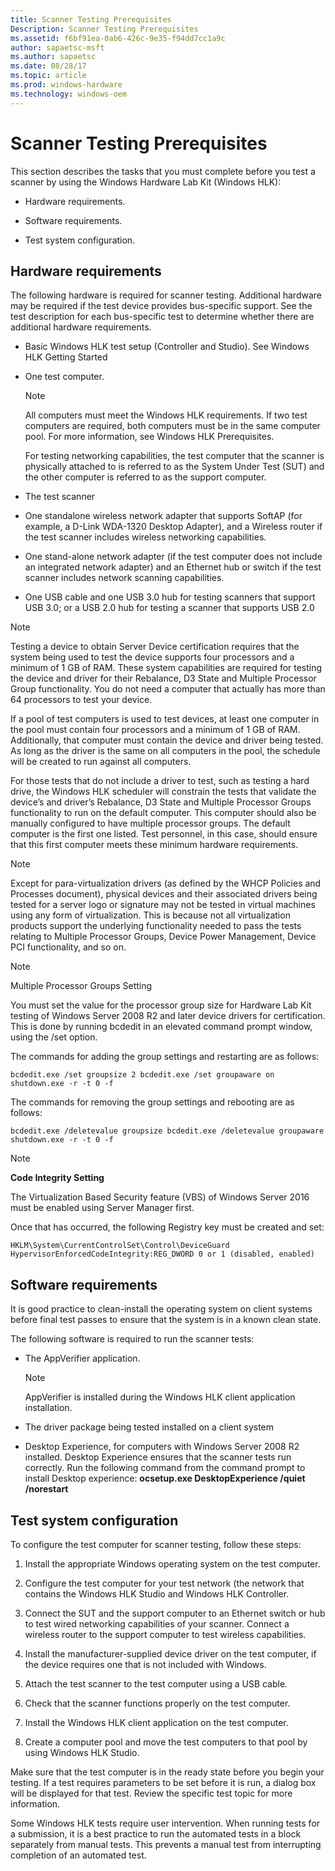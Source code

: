 ```yaml
---
title: Scanner Testing Prerequisites
Description: Scanner Testing Prerequisites
ms.assetid: f6bf91ea-0ab6-426c-9e35-f94dd7cc1a9c
author: sapaetsc-msft
ms.author: sapaetsc
ms.date: 08/28/17
ms.topic: article
ms.prod: windows-hardware
ms.technology: windows-oem
---
```


# Scanner Testing Prerequisites

This section describes the tasks that you must complete before you test a scanner by using the Windows Hardware Lab Kit (Windows HLK):

-   <xref local="BKMK_HCK_Scanner_hR">Hardware requirements</b>.

-   <xref local="BKMK_HCK_Scanner_sR">Software requirements</b>.

-   <xref local="BKMK_HCK_Scanner_tC">Test system configuration</b>.

## Hardware requirements

The following hardware is required for scanner testing. Additional hardware may be required if the test device provides bus-specific support. See the test description for each bus-specific test to determine whether there are additional hardware requirements.

-   Basic Windows HLK test setup (Controller and Studio). See <xref rid="p_sxs_hlk.windows_hlk_getting_started">Windows HLK Getting Started</b>

-   One test computer.

    >[!NOTE]
    All computers must meet the Windows HLK requirements. If two test computers are required, both computers must be in the same computer pool. For more information, see <xref rid="p_sxs_hlk.windows_hlk_prerequisites">Windows HLK Prerequisites</b>.

    For testing networking capabilities, the test computer that the scanner is physically attached to is referred to as the System Under Test (SUT) and the other computer is referred to as the support computer.

    
-   The test scanner

-   One standalone wireless network adapter that supports SoftAP (for example, a D-Link WDA-1320 Desktop Adapter), and a Wireless router if the test scanner includes wireless networking capabilities.

-   One stand-alone network adapter (if the test computer does not include an integrated network adapter) and an Ethernet hub or switch if the test scanner includes network scanning capabilities.

-   One USB cable and one USB 3.0 hub for testing scanners that support USB 3.0; or a USB 2.0 hub for testing a scanner that supports USB 2.0

>[!NOTE]
Testing a device to obtain Server Device certification requires that the system being used to test the device supports four processors and a minimum of 1 GB of RAM. These system capabilities are required for testing the device and driver for their Rebalance, D3 State and Multiple Processor Group functionality. You do not need a computer that actually has more than 64 processors to test your device.

If a pool of test computers is used to test devices, at least one computer in the pool must contain four processors and a minimum of 1 GB of RAM. Additionally, that computer must contain the device and driver being tested. As long as the driver is the same on all computers in the pool, the schedule will be created to run against all computers.

For those tests that do not include a driver to test, such as testing a hard drive, the Windows HLK scheduler will constrain the tests that validate the device’s and driver’s Rebalance, D3 State and Multiple Processor Groups functionality to run on the default computer. This computer should also be manually configured to have multiple processor groups. The default computer is the first one listed. Test personnel, in this case, should ensure that this first computer meets these minimum hardware requirements.


>[!NOTE]
Except for para-virtualization drivers (as defined by the <xref hlink="http://go.microsoft.com/fwlink/p/?LinkID=615222">WHCP Policies and Processes</b> document), physical devices and their associated drivers being tested for a server logo or signature may not be tested in virtual machines using any form of virtualization. This is because not all virtualization products support the underlying functionality needed to pass the tests relating to Multiple Processor Groups, Device Power Management, Device PCI functionality, and so on.


>[!NOTE]
Multiple Processor Groups Setting
You must set the value for the processor group size for Hardware Lab Kit testing of Windows Server 2008 R2 and later device drivers for certification. This is done by running bcdedit in an elevated command prompt window, using the /set option.

The commands for adding the group settings and restarting are as follows:

`bcdedit.exe /set groupsize 2 bcdedit.exe /set groupaware on shutdown.exe -r -t 0 -f`
The commands for removing the group settings and rebooting are as follows:

`bcdedit.exe /deletevalue groupsize bcdedit.exe /deletevalue groupaware shutdown.exe -r -t 0 -f`

>[!NOTE]
**Code Integrity Setting**

The Virtualization Based Security feature (VBS) of Windows Server 2016 must be enabled using Server Manager first.

Once that has occurred, the following Registry key must be created and set:

`HKLM\System\CurrentControlSet\Control\DeviceGuard HypervisorEnforcedCodeIntegrity:REG_DWORD 0 or 1 (disabled, enabled)`

## Software requirements

It is good practice to clean-install the operating system on client systems before final test passes to ensure that the system is in a known clean state.

The following software is required to run the scanner tests:

-   The AppVerifier application.

    >[!NOTE]
    AppVerifier is installed during the Windows HLK client application installation.

    
-   The driver package being tested installed on a client system

-   Desktop Experience, for computers with Windows Server 2008 R2 installed. Desktop Experience ensures that the scanner tests run correctly. Run the following command from the command prompt to install Desktop experience: **ocsetup.exe DesktopExperience /quiet /norestart**

## Test system configuration

To configure the test computer for scanner testing, follow these steps:

1.  Install the appropriate Windows operating system on the test computer.

2.  Configure the test computer for your test network (the network that contains the Windows HLK Studio and Windows HLK Controller.

3.  Connect the SUT and the support computer to an Ethernet switch or hub to test wired networking capabilities of your scanner. Connect a wireless router to the support computer to test wireless capabilities.

4.  Install the manufacturer-supplied device driver on the test computer, if the device requires one that is not included with Windows.

5.  Attach the test scanner to the test computer using a USB cable.

6.  Check that the scanner functions properly on the test computer.

7.  Install the Windows HLK client application on the test computer.

8.  Create a computer pool and move the test computers to that pool by using Windows HLK Studio.

Make sure that the test computer is in the ready state before you begin your testing. If a test requires parameters to be set before it is run, a dialog box will be displayed for that test. Review the specific test topic for more information.

Some Windows HLK tests require user intervention. When running tests for a submission, it is a best practice to run the automated tests in a block separately from manual tests. This prevents a manual test from interrupting completion of an automated test.



